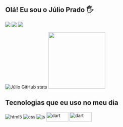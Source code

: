 ## Olá! Eu sou o Júlio Prado 🖐️
<div>
  <a href="https://instagram.com/julio_prado03" target="_blank"><img src="https://img.shields.io/badge/-Instagram-%23E4405F?style=for-the-badge&logo=instagram&logoColor=white" target="_blank"></a>
  <a href = "mailto:julioprado1604@gmail.com"><img src="https://img.shields.io/badge/-Gmail-%23333?style=for-the-badge&logo=gmail&logoColor=white" target="_blank"></a>
  <a href="https://www.linkedin.com/in/" target="_blank"><img src="https://img.shields.io/badge/-LinkedIn-%230077B5?style=for-the-badge&logo=linkedin&logoColor=white" target="_blank"></a> 
</div>


![Júlio GitHub stats](https://github-readme-stats.vercel.app/api?username=julioprado1&show_icons=true&theme=dracula&count_private=true)
<img height="180em" src="https://github-readme-stats.vercel.app/api/top-langs/?username=julioprado1&layout=compact&langs_count=6&theme=dracula"/>

## Tecnologias que eu uso no meu dia

<div style="display: inline_block">
  <img align="center" alt="html5" src="https://img.shields.io/badge/HTML5-E34F26?style=for-the-badge&logo=html5&logoColor=white" />
  <img align="center" alt="css" src="https://img.shields.io/badge/CSS3-1572B6?style=for-the-badge&logo=css3&logoColor=white" />
  <img align="center" alt="js" src="https://img.shields.io/badge/JavaScript-F7DF1E?style=for-the-badge&logo=javascript&logoColor=black" />
  <img align="center" height="30" width="70" alt="dart"  src="https://img.shields.io/badge/Dart-0175C2?style=for-the-badge&logo=dart&logoColor=white" />
  <img align="center" height="30" width="70" alt="dart"  src="https://img.shields.io/badge/Flutter-02569B?style=for-the-badge&logo=flutter&logoColor=white" />
 
  
</div><br/>


